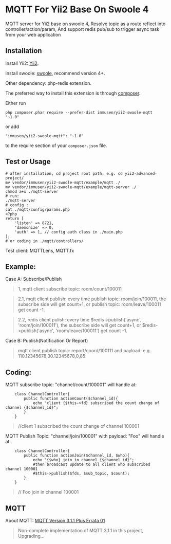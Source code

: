 MQTT For Yii2 Base On Swoole 4
==============================
MQTT server for Yii2 base on swoole 4,  Resolve topic as a route reflect into controller/action/param, And support redis pub/sub to trigger async task from your web application

Installation
------------
Install Yii2: [Yii2](https://www.yiiframework.com).

Install swoole: [swoole](https://www.swoole.com), recommend version 4+.

Other dependency: php-redis extension.

The preferred way to install this extension is through [composer](http://getcomposer.org/download/).

Either run

```
php composer.phar require --prefer-dist immusen/yii2-swoole-mqtt "~1.0"
```

or add

```
"immusen/yii2-swoole-mqtt": "~1.0"
```

to the require section of your `composer.json` file.


Test or Usage
-------------

```
# after installation, cd project root path, e.g. cd yii2-advanced-project/
mv vendor/immusen/yii2-swoole-mqtt/example/mqtt ./
mv vendor/immusen/yii2-swoole-mqtt/example/mqtt-server ./
chmod a+x ./mqtt-server
# run:
./mqtt-server
# config :
cat ./mqtt/config/params.php
<?php
return [
    'listen' => 8721,
    'daemonize' => 0,
    'auth' => 1, // config auth class in ./main.php
];
# or coding in ./mqtt/controllers/
```

Test client: MQTTLens, MQTT.fx

Example:
--------
Case A: Subscribe/Publish

> 1, mqtt client subscribe topic: room/count/100011

> 2.1, mqtt client publish: every time publish topic: room/join/100011, the subscribe side will get count+1, or publish topic: room/leave/100011 get count -1.

> 2.2, redis client pulish: every time $redis->publish('async', 'room/join/100011'), the subscribe side will get count+1, or $redis->publish('async', 'room/leave/100011') get count -1.

Case B: Publish(Notification Or Report)

> mqtt client publish topic: report/coord/100111 and payload: e.g. 110.12345678,30.12345678,0,85

Coding:
------
MQTT subscribe topic:  "channel/count/100001" will handle at:
``` 
    class ChannelController{
        public function actionCount($channel_id){
            echo "client {$this->fd} subscribed the count change of channel {$channel_id}";
        }
    }
```
> //client 1 subscribed the count change of channel 100001


MQTT Publish Topic:  "channel/join/100001"  with payload: "Foo"  will handle at:
```  
    class ChannelController{
        public function actionJoin($channel_id, $who){
            echo "{$who} join in channel {$channel_id}";
            #then broadcast update to all client who subscribed channel 100001
            #$this->publish($fds, $sub_topic, $count);
        }
    }
```
> // Foo join in channel 100001

MQTT
----

About MQTT: [MQTT Version 3.1.1 Plus Errata 01](http://docs.oasis-open.org/mqtt/mqtt/v3.1.1/mqtt-v3.1.1.html)

> Non-complete implementation of MQTT 3.1.1 in this project, Upgrading...
